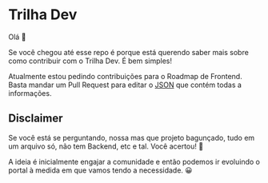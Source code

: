 # Trilha Dev

Olá 👋

Se você chegou até esse repo é porque está querendo saber mais sobre como contribuir com o Trilha Dev. É bem simples!

Atualmente estou pedindo contribuições para o Roadmap de Frontend. Basta mandar um Pull Request para editar o [JSON](https://github.com/flaviojmendes/trilhadev/blob/main/src/frontend.ts) que contém todas a informações.

## Disclaimer

Se você está se perguntando, nossa mas que projeto bagunçado, tudo em um arquivo só, não tem Backend, etc e tal. Você acertou! 🙈

A ideia é inicialmente engajar a comunidade e então podemos ir evoluindo o portal à medida em que vamos tendo a necessidade. 😀